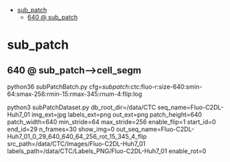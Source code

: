 <!-- MarkdownTOC -->

- [sub_patch](#sub_patch_)
    - [640       @ sub_patch](#640___sub_patc_h_)

<!-- /MarkdownTOC -->

<a id="sub_patch_"></a>
# sub_patch
<a id="640___sub_patc_h_"></a>
## 640       @ sub_patch-->cell_segm

python36 subPatchBatch.py cfg=_subpatch_:ctc:fluo-r:size-640:smin-64:smax-256:rmin-15:rmax-345:rnum-4:flip:log


 python3 subPatchDataset.py db_root_dir=/data/CTC seq_name=Fluo-C2DL-Huh7_01 img_ext=jpg labels_ext=png out_ext=png patch_height=640 patch_width=640 min_stride=64 max_stride=256 enable_flip=1 start_id=0 end_id=29 n_frames=30 show_img=0 out_seq_name=Fluo-C2DL-Huh7_01_0_29_640_640_64_256_rot_15_345_4_flip src_path=/data/CTC/Images/Fluo-C2DL-Huh7_01 labels_path=/data/CTC/Labels_PNG/Fluo-C2DL-Huh7_01 enable_rot=0
